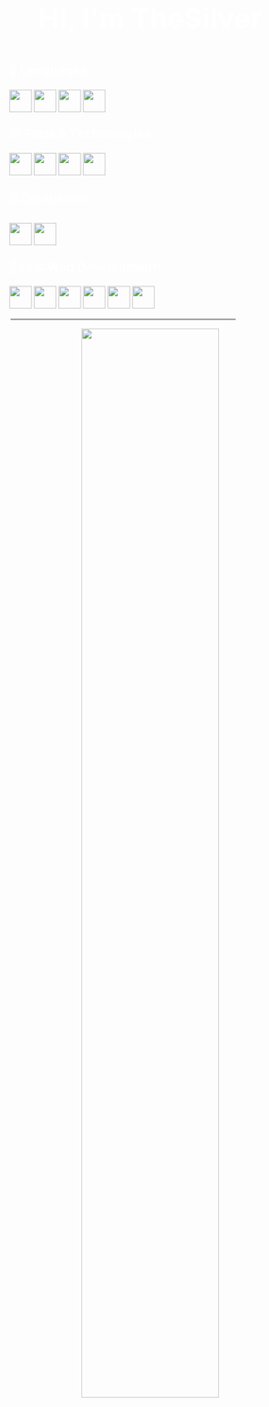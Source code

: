 <div align="center">
<p style="font-size: 50px; font-weight: bold; color: white;">Hi, I'm TheSilver</p>
</div>

<p style="font-size: 22px; font-weight: bold; color: white;">📝 Languages:</p>
<span>
  <img height="40" src="https://img.shields.io/badge/-Python-0c1017?style=for-the-badge&logo=python&logoColor=ffffff">
  <img height="40" src="https://img.shields.io/badge/-JavaScript-0c1017?style=for-the-badge&logo=javascript&logoColor=ffffff">
  <img height="40" src="https://img.shields.io/badge/-TypeScript-0c1017?style=for-the-badge&logo=typescript&logoColor=ffffff">
  <img height="40" src="https://img.shields.io/badge/-Bash-0c1017?style=for-the-badge&logo=gnubash&logoColor=ffffff">
</span>

<p style="font-size: 22px; font-weight: bold; color: white;">⚙️ Tools & Technologies:</p>
<span>
  <img height="40" src="https://img.shields.io/badge/-Linux-0c1017?style=for-the-badge&logo=linux&logoColor=ffffff">
  <img height="40" src="https://img.shields.io/badge/-Docker-0c1017?style=for-the-badge&logo=docker&logoColor=ffffff">
  <img height="40" src="https://img.shields.io/badge/-Git-0c1017?style=for-the-badge&logo=git&logoColor=ffffff">
  <img height="40" src="https://img.shields.io/badge/-Node.js-0c1017?style=for-the-badge&logo=node.js&logoColor=ffffff">
</span>

<p style="font-size: 22px; font-weight: bold; color: white;">🗄️ Databases:</p>
<span>
  <img height="40" src="https://img.shields.io/badge/-MySQL-0c1017?style=for-the-badge&logo=mysql&logoColor=ffffff">
  <img height="40" src="https://img.shields.io/badge/-SQLite-0c1017?style=for-the-badge&logo=sqlite&logoColor=ffffff">
</span>

<p style="font-size: 22px; font-weight: bold; color: white;">🎨 UI & Web Development:</p>
<span>
  <img height="40" src="https://img.shields.io/badge/-React-0c1017?style=for-the-badge&logo=react&logoColor=ffffff">
  <img height="40" src="https://img.shields.io/badge/-Vue.js-0c1017?style=for-the-badge&logo=vue.js&logoColor=ffffff">
  <img height="40" src="https://img.shields.io/badge/-TailwindCSS-0c1017?style=for-the-badge&logo=tailwindcss&logoColor=ffffff">
  <img height="40" src="https://img.shields.io/badge/-Bootstrap-0c1017?style=for-the-badge&logo=bootstrap&logoColor=ffffff">
  <img height="40" src="https://img.shields.io/badge/-HTML-0c1017?style=for-the-badge&logo=html5&logoColor=ffffff">
  <img height="40" src="https://img.shields.io/badge/-CSS-0c1017?style=for-the-badge&logo=css3&logoColor=ffffff">
</span>

<hr style="border: 2px solid #ffffff; width: 80%;">

<div align="center">
  <p>
    <a href="https://github.com/TheSilver1023">
      <img width="70%" src="https://github-readme-stats.vercel.app/api?username=TheSilver1023&hide_border=true&show_icons=true&title_color=E11111&icon_color=FF5733&text_color=FFFFFF&bg_color=0c1017">
    </a>
  </p>
</div>
